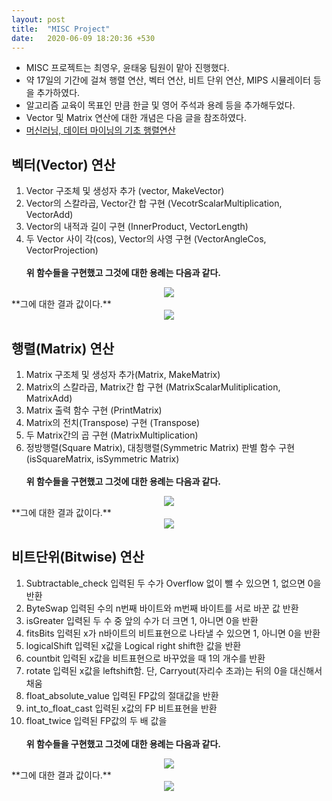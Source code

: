 ```yaml
---
layout: post
title:  "MISC Project"
date:   2020-06-09 18:20:36 +530
---
```


* MISC 프로젝트는 최영우, 윤태웅 팀원이 맡아 진행했다.
* 약 17일의 기간에 걸쳐 행렬 연산, 벡터 연산, 비트 단위 연산, MIPS 시뮬레이터 등을 추가하였다.
* 알고리즘 교육이 목표인 만큼 한글 및 영어 주석과 용례 등을 추가해두었다.
* Vector 및 Matrix 연산에 대한 개념은 다음 글을 참조하였다.
* [머신러닝, 데이터 마이닝의 기초 행렬연산](https://ratsgo.github.io/linear%20algebra/2017/03/14/operations/)

## 벡터(Vector) 연산
 1. Vector 구조체 및 생성자 추가 (vector, MakeVector)
 2. Vector의 스칼라곱, Vector간 합 구현 (VecotrScalarMultiplication, VectorAdd)
 3. Vector의 내적과 길이 구현 (InnerProduct, VectorLength)
 4. 두 Vector 사이 각(cos), Vector의 사영 구현 (VectorAngleCos, VectorProjection)<br><br>
  **위 함수들을 구현했고 그것에 대한 용례는 다음과 같다.**<br>
<center>
 <img src = "https://20-1-skku-oss.github.io/2020-1-OSS-4/images/Vector_example.JPG">
</center>
  **그에 대한 결과 값이다.**<br>
<center>
 <img src = "https://20-1-skku-oss.github.io/2020-1-OSS-4/images/Vector_result.JPG">
</center>

## 행렬(Matrix) 연산
 1. Matrix 구조체 및 생성자 추가(Matrix, MakeMatrix)
 2. Matrix의 스칼라곱, Matrix간 합 구현 (MatrixScalarMulitiplication, MatrixAdd)
 3. Matrix 출력 함수 구현 (PrintMatrix)
 4. Matrix의 전치(Transpose) 구현 (Transpose)
 5. 두 Matrix간의 곱 구현 (MatrixMultiplication)
 6. 정방행렬(Square Matrix), 대칭행렬(Symmetric Matrix) 판별 함수 구현 (isSquareMatrix, isSymmetric Matrix)<br><br>
  **위 함수들을 구현했고 그것에 대한 용례는 다음과 같다.**<br>
<center>
 <img src = "https://20-1-skku-oss.github.io/2020-1-OSS-4/images/Matrix_example.JPG">
</center>
  **그에 대한 결과 값이다.**<br>
<center>
 <img src = "https://20-1-skku-oss.github.io/2020-1-OSS-4/images/Matrix_result.JPG">
</center>

## 비트단위(Bitwise) 연산
 1. Subtractable_check
   입력된 두 수가 Overflow 없이 뺄 수 있으면 1, 없으면 0을 반환
 2. ByteSwap
   입력된 수의 n번째 바이트와 m번째 바이트를 서로 바꾼 값 반환
 3. isGreater
   입력된 두 수 중 앞의 수가 더 크면 1, 아니면 0을 반환
 4. fitsBits
   입력된 x가 n바이트의 비트표현으로 나타낼 수 있으면 1, 아니면 0을 반환
 5. logicalShift
   입력된 x값을 Logical right shift한 값을 반환
 6. countbit
   입력된 x값을 비트표현으로 바꾸었을 때 1의 개수를 반환
 7. rotate
   입력된 x값을 leftshift함. 단, Carryout(자리수 초과)는 뒤의 0을 대신해서 채움
 8. float_absolute_value
   입력된 FP값의 절대값을 반환
 9. int_to_float_cast
   입력된 x값의 FP 비트표현을 반환
 10. float_twice
   입력된 FP값의 두 배 값을 <br><br>
  **위 함수들을 구현했고 그것에 대한 용례는 다음과 같다.**<br>
<center>
 <img src = "https://20-1-skku-oss.github.io/2020-1-OSS-4/images/Bitwise_example.JPG">
</center>
  **그에 대한 결과 값이다.**<br>
<center>
 <img src = "https://20-1-skku-oss.github.io/2020-1-OSS-4/images/Bitwise_result.JPG">
</center>

